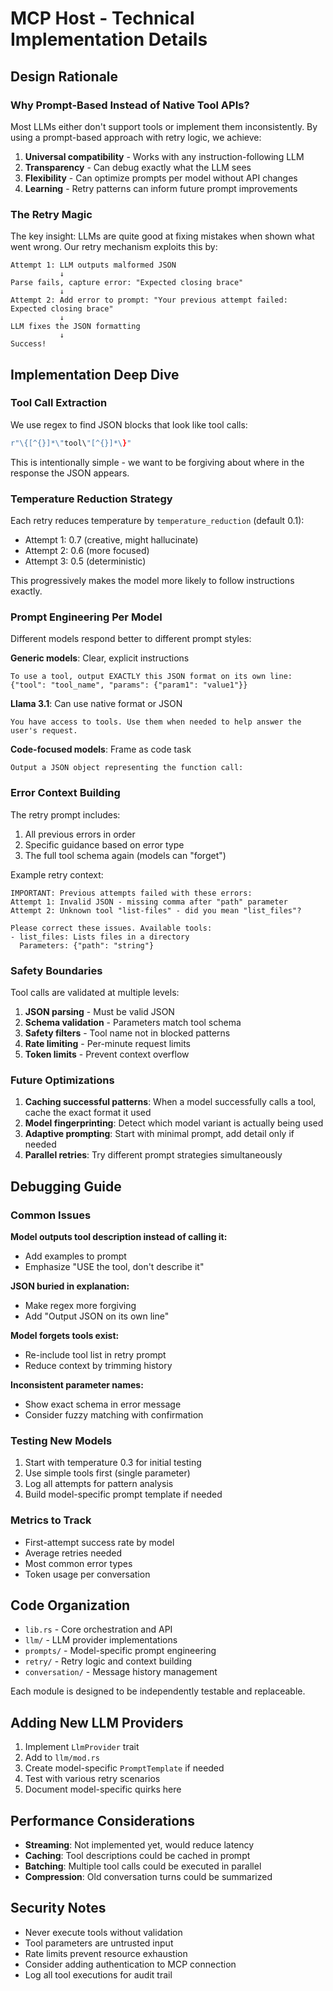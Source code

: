 # MCP Host - Technical Implementation Details

## Design Rationale

### Why Prompt-Based Instead of Native Tool APIs?

Most LLMs either don't support tools or implement them inconsistently. By using a prompt-based approach with retry logic, we achieve:

1. **Universal compatibility** - Works with any instruction-following LLM
2. **Transparency** - Can debug exactly what the LLM sees
3. **Flexibility** - Can optimize prompts per model without API changes
4. **Learning** - Retry patterns can inform future prompt improvements

### The Retry Magic

The key insight: LLMs are quite good at fixing mistakes when shown what went wrong. Our retry mechanism exploits this by:

```
Attempt 1: LLM outputs malformed JSON
           ↓
Parse fails, capture error: "Expected closing brace"
           ↓
Attempt 2: Add error to prompt: "Your previous attempt failed: Expected closing brace"
           ↓
LLM fixes the JSON formatting
           ↓
Success!
```

## Implementation Deep Dive

### Tool Call Extraction

We use regex to find JSON blocks that look like tool calls:
```rust
r"\{[^{}]*\"tool\"[^{}]*\}"
```

This is intentionally simple - we want to be forgiving about where in the response the JSON appears.

### Temperature Reduction Strategy

Each retry reduces temperature by `temperature_reduction` (default 0.1):
- Attempt 1: 0.7 (creative, might hallucinate)
- Attempt 2: 0.6 (more focused)
- Attempt 3: 0.5 (deterministic)

This progressively makes the model more likely to follow instructions exactly.

### Prompt Engineering Per Model

Different models respond better to different prompt styles:

**Generic models**: Clear, explicit instructions
```
To use a tool, output EXACTLY this JSON format on its own line:
{"tool": "tool_name", "params": {"param1": "value1"}}
```

**Llama 3.1**: Can use native format or JSON
```
You have access to tools. Use them when needed to help answer the user's request.
```

**Code-focused models**: Frame as code task
```
Output a JSON object representing the function call:
```

### Error Context Building

The retry prompt includes:
1. All previous errors in order
2. Specific guidance based on error type
3. The full tool schema again (models can "forget")

Example retry context:
```
IMPORTANT: Previous attempts failed with these errors:
Attempt 1: Invalid JSON - missing comma after "path" parameter
Attempt 2: Unknown tool "list-files" - did you mean "list_files"?

Please correct these issues. Available tools:
- list_files: Lists files in a directory
  Parameters: {"path": "string"}
```

### Safety Boundaries

Tool calls are validated at multiple levels:
1. **JSON parsing** - Must be valid JSON
2. **Schema validation** - Parameters match tool schema  
3. **Safety filters** - Tool name not in blocked patterns
4. **Rate limiting** - Per-minute request limits
5. **Token limits** - Prevent context overflow

### Future Optimizations

1. **Caching successful patterns**: When a model successfully calls a tool, cache the exact format it used
2. **Model fingerprinting**: Detect which model variant is actually being used
3. **Adaptive prompting**: Start with minimal prompt, add detail only if needed
4. **Parallel retries**: Try different prompt strategies simultaneously

## Debugging Guide

### Common Issues

**Model outputs tool description instead of calling it:**
- Add examples to prompt
- Emphasize "USE the tool, don't describe it"

**JSON buried in explanation:**
- Make regex more forgiving
- Add "Output JSON on its own line"

**Model forgets tools exist:**
- Re-include tool list in retry prompt
- Reduce context by trimming history

**Inconsistent parameter names:**
- Show exact schema in error message
- Consider fuzzy matching with confirmation

### Testing New Models

1. Start with temperature 0.3 for initial testing
2. Use simple tools first (single parameter)
3. Log all attempts for pattern analysis
4. Build model-specific prompt template if needed

### Metrics to Track

- First-attempt success rate by model
- Average retries needed
- Most common error types
- Token usage per conversation

## Code Organization

- `lib.rs` - Core orchestration and API
- `llm/` - LLM provider implementations  
- `prompts/` - Model-specific prompt engineering
- `retry/` - Retry logic and context building
- `conversation/` - Message history management

Each module is designed to be independently testable and replaceable.

## Adding New LLM Providers

1. Implement `LlmProvider` trait
2. Add to `llm/mod.rs` 
3. Create model-specific `PromptTemplate` if needed
4. Test with various retry scenarios
5. Document model-specific quirks here

## Performance Considerations

- **Streaming**: Not implemented yet, would reduce latency
- **Caching**: Tool descriptions could be cached in prompt
- **Batching**: Multiple tool calls could be executed in parallel
- **Compression**: Old conversation turns could be summarized

## Security Notes

- Never execute tools without validation
- Tool parameters are untrusted input
- Rate limits prevent resource exhaustion  
- Consider adding authentication to MCP connection
- Log all tool executions for audit trail